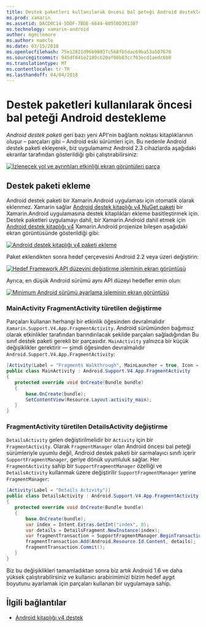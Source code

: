 ```yaml
---
title: Destek paketleri kullanılarak öncesi bal peteği Android destekleme
ms.prod: xamarin
ms.assetid: DACD0C14-5DDF-7BDE-6844-80550D301307
ms.technology: xamarin-android
author: mgmclemore
ms.author: mamcle
ms.date: 03/15/2018
ms.openlocfilehash: 75e12821d96b98037c568fb5dac69ba53a507670
ms.sourcegitcommit: 945df041e2180cb20af08b83cc703ecd1aedc6b0
ms.translationtype: MT
ms.contentlocale: tr-TR
ms.lasthandoff: 04/04/2018
---
```

# <a name="supporting-pre-honeycomb-android-using-support-packages"></a>Destek paketleri kullanılarak öncesi bal peteği Android destekleme

*Android destek paketi* geri bazı yeni API'nin bağlantı noktası kitaplıklarının oluşur &ndash; parçaları gibi &ndash; Android eski sürümleri için. Bu nedenle Android destek paketi ekleyerek, biz uygulamamız Android 2.3 cihazlarda aşağıdaki ekranlar tarafından gösterildiği gibi çalıştırabilirsiniz:

[![İzlenecek yol ve ayrıntıları etkinliği ekran görüntüleri parça](supporting-pre-honeycomb-images/01-sml.png)](supporting-pre-honeycomb-images/01.png#lightbox)

## <a name="adding-the-support-package"></a>Destek paketi ekleme

Android destek paketi bir Xamarin.Android uygulaması için otomatik olarak eklenmez. Xamarin sağlar [Android destek kitaplığı v4 NuGet paketi](https://www.nuget.org/packages/Xamarin.Android.Support.v4/) bir Xamarin.Android uygulamasına destek kitaplıkları ekleme basitleştirmek için.
Destek paketleri uygulamayı dahil, bir Xamarin.Android dahil etmek için [Android destek kitaplığı v4](https://www.nuget.org/packages/Xamarin.Android.Support.v4/) Xamarin.Android projenize bileşen aşağıdaki ekran görüntüsünde gösterildiği gibi:

[![Android destek kitaplığı v4 paketi ekleme](supporting-pre-honeycomb-images/02-sml.png)](supporting-pre-honeycomb-images/02.png#lightbox)

Paket eklendikten sonra hedef çerçevesini Android 2.2 veya üzeri değiştirin:

[![Hedef Framework API düzeyini değiştirme işleminin ekran görüntüsü](supporting-pre-honeycomb-images/03-sml.png)](supporting-pre-honeycomb-images/03.png#lightbox)

Ayrıca, en düşük Android sürümü aynı API düzeyi hedefler emin olun:

[![Minimum Android sürümü ayarlama işleminin ekran görüntüsü](supporting-pre-honeycomb-images/04-sml.png)](supporting-pre-honeycomb-images/04.png#lightbox)

### <a name="change-mainactivity-to-derive-from-fragmentactivity"></a>MainActivity FragmentActivity türetilen değiştirme

Parçaları kullanan herhangi bir etkinlik öğesinden devralmalıdır `Xamarin.Support.V4.App.FragmentActivity`. Android sürümünden bağımsız olarak etkinlikler tarafından barındırılacak şekilde parçaları sağladığından Bu sınıf destek paketi gerekli bir parçasıdır. `MainActivity` yalnızca bir küçük değişiklikler gerektirir — şimdi öğesinden devralmalıdır `Android.Support.V4.App.FragmentActivity`:

```csharp
[Activity(Label = "Fragments Walkthrough", MainLauncher = true, Icon = "@drawable/launcher")]
public class MainActivity : Android.Support.V4.App.FragmentActivity
{
   protected override void OnCreate(Bundle bundle)
   {
       base.OnCreate(bundle);
       SetContentView(Resource.Layout.activity_main);
   }
}
```


### <a name="change-detailsactivity-to-derive-from-fragmentactivity"></a>FragmentActivity türetilen DetailsActivity değiştirme

`DetailsActivity` gelen değiştirilmelidir bir `Activity` için bir `FragmentActivity`. Olarak `FragmentManager` olan Android öncesi bal peteği sürümleriyle uyumlu değil, Android destek paketi bir sarmalayıcı sınıfı içerir `SupportFragmentManager`, geriye dönük uyumluluk sağlar. Her `FragmentActivity` sahip bir `SupportFragmentManager` özelliği ve `DetailsActivity` kullanmak üzere değiştirilir `SupportFragmentManager` yerine `FragmentManager`:

```csharp
[Activity(Label = "Details Activity")]
public class DetailsActivity : Android.Support.V4.App.FragmentActivity
{
   protected override void OnCreate(Bundle bundle)
   {
       base.OnCreate(bundle);
       var index = Intent.Extras.GetInt("index", 0);
       var details = DetailsFragment.NewInstance(index);
       var fragmentTransaction = SupportFragmentManager.BeginTransaction(); // Notice the change from FragmentManager to SupportFragmentManager
       fragmentTransaction.Add(Android.Resource.Id.Content, details);
       fragmentTransaction.Commit();
   }
}
```

Biz bu değişiklikleri tamamladıktan sonra biz artık Android 1.6 ve daha yüksek çalıştırabilirsiniz ve kullanıcı arabirimimizi bizim hedef aygıt boyutunu ayarlamak için parçaları kullanan bir uygulamaya sahip.


## <a name="related-links"></a>İlgili bağlantılar

- [Android kitaplığı v4 destek](https://www.nuget.org/packages/Xamarin.Android.Support.v4)
